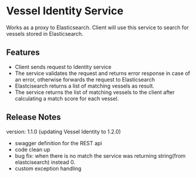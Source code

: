 # Vessel Identity Service

Works as a proxy to Elasticsearch. Client will use this service to search for vessels stored in Elasticsearch.

## Features

  - Client sends request to Identity service
  - The service validates the request and returns error response in case of an error, otherwise forwards the request to Elasticsearch
  - Elastcisearch returns a list of matching vessels as result.
  - The service returns the list of matching vessels to the client after calculating a match score for each vessel.
    
## Release Notes

version: 1.1.0 (updating Vessel Identity to 1.2.0)

  - swagger definition for the REST api
  - code clean up
  - bug fix: when there is no match the service was returning string(from elastcisearch) instead 0.
  - custom exception handling


